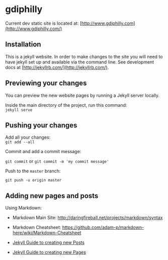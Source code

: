 # gdiphilly

Current dev static site is located at:
[http://www.gdiphilly.com](http://www.gdiphilly.com/)

## Installation

This is a jekyll website. In order to make changes to the site you will need to have jekyll set up and available via the command line.
See development docs at [http://jekyllrb.com/](http://jekyllrb.com/).

## Previewing your changes

You can preview the new website pages by running a Jekyll server locally. 

Inside the main directory of the project, run this command:  
`jekyll serve`


## Pushing your changes

Add all your changes:  
`git add --all`

Commit and add a commit message:

`git commit` or `git commit -m 'my commit message'`

Push to the `master` branch:

`git push -u origin master`

## Adding new pages and posts

Using Markdown:
- Markdown Main Site: http://daringfireball.net/projects/markdown/syntax
- Markdown Cheatsheet: https://github.com/adam-p/markdown-here/wiki/Markdown-Cheatsheet

- [Jekyll Guide to creating new Posts](http://jekyllrb.com/docs/posts/)
- [Jekyll Guide to creating new Pages](http://jekyllrb.com/docs/pages/)
